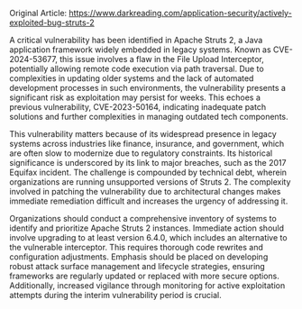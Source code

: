Original Article: https://www.darkreading.com/application-security/actively-exploited-bug-struts-2

A critical vulnerability has been identified in Apache Struts 2, a Java application framework widely embedded in legacy systems. Known as CVE-2024-53677, this issue involves a flaw in the File Upload Interceptor, potentially allowing remote code execution via path traversal. Due to complexities in updating older systems and the lack of automated development processes in such environments, the vulnerability presents a significant risk as exploitation may persist for weeks. This echoes a previous vulnerability, CVE-2023-50164, indicating inadequate patch solutions and further complexities in managing outdated tech components.

This vulnerability matters because of its widespread presence in legacy systems across industries like finance, insurance, and government, which are often slow to modernize due to regulatory constraints. Its historical significance is underscored by its link to major breaches, such as the 2017 Equifax incident. The challenge is compounded by technical debt, wherein organizations are running unsupported versions of Struts 2. The complexity involved in patching the vulnerability due to architectural changes makes immediate remediation difficult and increases the urgency of addressing it.

Organizations should conduct a comprehensive inventory of systems to identify and prioritize Apache Struts 2 instances. Immediate action should involve upgrading to at least version 6.4.0, which includes an alternative to the vulnerable interceptor. This requires thorough code rewrites and configuration adjustments. Emphasis should be placed on developing robust attack surface management and lifecycle strategies, ensuring frameworks are regularly updated or replaced with more secure options. Additionally, increased vigilance through monitoring for active exploitation attempts during the interim vulnerability period is crucial.
